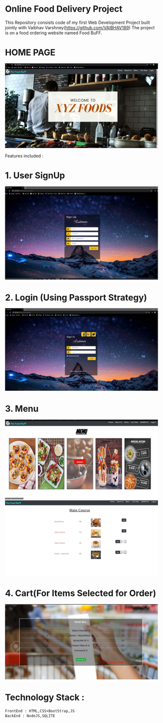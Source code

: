 #                                                                      Online Food Delivery Project
This Repository consists code of my first Web Development Project built jointly with Vaibhav Varshney(https://github.com/VAIBHAV189)
The project is on a food ordering website named Food BuFF.

#      HOME PAGE
<img src="Git_Img/Main_Page.jpeg">

Features included : 
#      1. User SignUp 
<img src="Git_Img/Sign_Up.jpeg">

#      2. Login (Using Passport Strategy)
<img src="Git_Img/Login.jpeg">

#      3. Menu 
<img src="Git_Img/Menu.jpeg">
<img src="Git_Img/Course.jpeg">

#      4. Cart(For Items Selected for Order)
<img src="Git_Img/Bill.jpeg">

# Technology Stack : 
    FrontEnd : HTML,CSS+BootStrap,JS
    BackEnd : NodeJS,SQLITE
    

    

